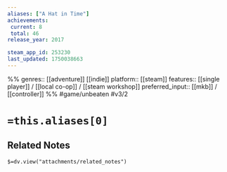 ```yaml
---
aliases: ["A Hat in Time"]
achievements:
 current: 8
 total: 46
release_year: 2017

steam_app_id: 253230
last_updated: 1750038663
---
```

%%
genres:: [[adventure]] [[indie]]
platform:: [[steam]]
features:: [[single player]] / [[local co-op]] / [[steam workshop]]
preferred_input:: [[mkb]] / [[controller]]
%%
#game/unbeaten
#v3/2

# `=this.aliases[0]`
## Related Notes
`$=dv.view("attachments/related_notes")`